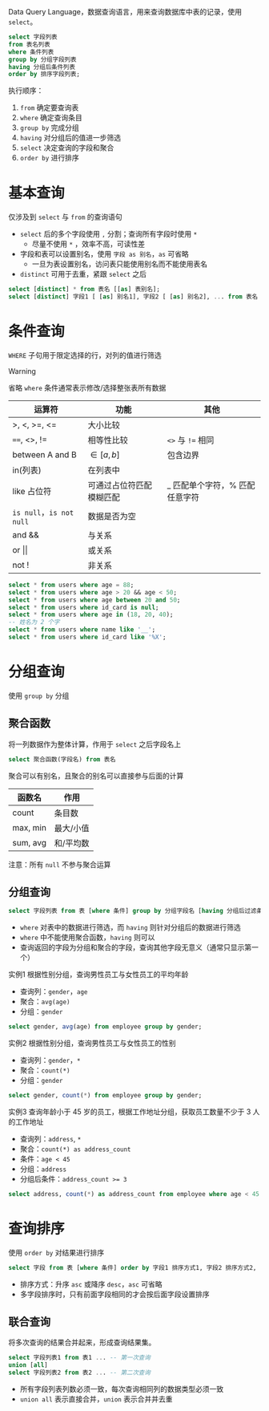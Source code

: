 Data Query Language，数据查询语言，用来查询数据库中表的记录，使用 `select`。

```sql
select 字段列表 
from 表名列表
where 条件列表 
group by 分组字段列表 
having 分组后条件列表 
order by 排序字段列表;
```

执行顺序：

1. `from` 确定要查询表
2. `where` 确定查询条目
3. `group by` 完成分组
4. `having` 对分组后的值进一步筛选
5. `select` 决定查询的字段和聚合 
6. `order by` 进行排序

# 基本查询

仅涉及到 `select` 与 `from` 的查询语句

- `select` 后的多个字段使用 `,` 分割；查询所有字段时使用 `*`
	- 尽量不使用 `*` ，效率不高，可读性差
- 字段和表可以设置别名，使用 `字段 as 别名`，`as` 可省略
	- 一旦为表设置别名，访问表只能使用别名而不能使用表名
- `distinct` 可用于去重，紧跟 `select` 之后

```sql
select [distinct] * from 表名 [[as] 表别名];
select [distinct] 字段1 [ [as] 别名1], 字段2 [ [as] 别名2], ... from 表名 [[as] 表别名];
```

# 条件查询

`WHERE` 子句用于限定选择的行，对列的值进行筛选

> [!warning]
> 省略 `where` 条件通常表示修改/选择整张表所有数据

| 运算符                   | 功能                     | 其他                           |
| ------------------------ | ------------------------ | ------------------------------ |
| >, <, >=, <=             | 大小比较                 |                                |
| `==`, <>, !=             | 相等性比较               | `<>` 与 `!=` 相同              |
| between A and B          | $\in [a,b]$              | 包含边界                       |
| in(列表)                 | 在列表中                 |                                |
| like 占位符              | 可通过占位符匹配模糊匹配 | _ 匹配单个字符，% 匹配任意字符 |
| `is null`，`is not null` | 数据是否为空             |                                |
| and &&                   | 与关系                   |                                |
| or \|\|                  | 或关系                   |                                |
| not !                    | 非关系                   |                                |

```sql
select * from users where age = 88;
select * from users where age > 20 && age < 50;
select * from users where age between 20 and 50;
select * from users where id_card is null;
select * from users where age in (18, 20, 40);
-- 姓名为 2 个字
select * from users where name like '__';
select * from users where id_card like '%X';
```

# 分组查询

使用 `group by` 分组

## 聚合函数

将一列数据作为整体计算，作用于 `select` 之后字段名上

```sql
select 聚合函数(字段名) from 表名
```

聚合可以有别名，且聚合的别名可以直接参与后面的计算

| 函数名   | 作用      |
| -------- | --------- |
| count    | 条目数    |
| max, min | 最大/小值 |
| sum, avg | 和/平均数 | 

注意：所有 `null` 不参与聚合运算

## 分组查询

```sql
select 字段列表 from 表 [where 条件] group by 分组字段名 [having 分组后过滤条件];
```

- `where` 对表中的数据进行筛选，而 `having` 则针对分组后的数据进行筛选
- `where` 中不能使用聚合函数，`having` 则可以
- 查询返回的字段为分组和聚合的字段，查询其他字段无意义（通常只显示第一个）

实例1 根据性别分组，查询男性员工与女性员工的平均年龄
- 查询列：`gender`，`age`
- 聚合：`avg(age)`
- 分组：`gender`

```sql
select gender, avg(age) from employee group by gender;
```

实例2 根据性别分组，查询男性员工与女性员工的性别
- 查询列：`gender`，`*`
- 聚合：`count(*)`
- 分组：`gender`

```sql
select gender, count(*) from employee group by gender;
```

实例3 查询年龄小于 45 岁的员工，根据工作地址分组，获取员工数量不少于 3 人的工作地址
- 查询列：`address`, `*`
- 聚合：`count(*) as address_count`
- 条件：`age < 45`
- 分组：`address`
- 分组后条件：`address_count >= 3`

```sql
select address, count(*) as address_count from employee where age < 45 group by address having address_count >= 3;
```

# 查询排序

使用 `order by` 对结果进行排序

```sql
select 字段 from 表 [where 条件] order by 字段1 排序方式1, 字段2 排序方式2, ...;
```

- 排序方式：升序 `asc` 或降序 `desc`，`asc` 可省略
- 多字段排序时，只有前面字段相同的才会按后面字段设置排序

## 联合查询

将多次查询的结果合并起来，形成查询结果集。

```sql
select 字段列表1 from 表1 ... -- 第一次查询
union [all]
select 字段列表2 from 表2 ... -- 第二次查询
```

- 所有字段列表列数必须一致，每次查询相同列的数据类型必须一致
- `union all` 表示直接合并，`union` 表示合并并去重
